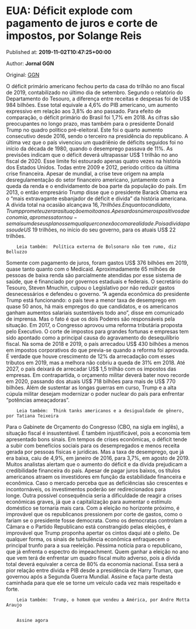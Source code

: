 
# EUA: Déficit explode com pagamento de juros e corte de impostos, por Solange Reis

Published at: **2019-11-02T10:47:25+00:00**

Author: **Jornal GGN**

Original: [GGN](https://jornalggn.com.br/eua-canada/eua-deficit-explode-com-pagamento-de-juros-e-corte-de-impostos-por-solange-reis/)

O déficit primário americano fechou perto da casa do trilhão no ano fiscal de 2019, contabilizado no último dia de setembro. Segundo o relatório do Departamento do Tesouro, a diferença entre receitas e despesas foi de US$ 984 bilhões. Esse total equivale a 4,6% do PIB americano, um aumento expressivo em relação aos 3,8% do ano passado. Para efeito de comparação, o déficit primário do Brasil foi 1,7% em 2018.
As cifras são preocupantes no longo prazo, mas também para o presidente Donald Trump no quadro político pré-eleitoral. Este foi o quarto aumento consecutivo desde 2016, sendo o terceiro na presidência do republicano. A última vez que o país vivenciou um quadriênio de déficits seguidos foi no início da década de 1980, quando o desemprego passava de 11%.
As previsões indicam que o déficit deverá ultrapassar US$ 1 trilhão no ano fiscal de 2020. Esse limite foi estourado apenas quatro vezes na história dos Estados Unidos. Todas entre 2009 e 2012, período crítico da última crise financeira. Apesar de mundial, a crise teve origem na ampla desregulamentação do setor financeiro americano, juntamente com a queda da renda e o endividamento de boa parte da população do país.
Em 2013, o então empresário Trump disse que o presidente Barack Obama era o “mais extravagante esbanjador de déficit e dívida” da história americana. A dívida total na ocasião alcançava $16,7 trilhões. Enquanto candidato, Trump prometeu zerar a situação em oito anos. Apesar dos números positivos da economia, a promessa tornou-se mais um de seus planos sem qualquer conexão com a realidade. Pois a dívida passou de US$ 19 trilhões, no início do seu governo, para os atuais US$ 22 trilhões.

        Leia também:  Política externa de Bolsonaro não tem rumo, diz Belluzzo
      
Somente com pagamento de juros, foram gastos US$ 376 bilhões em 2019, quase tanto quanto com o Medicaid. Aproximadamente 65 milhões de pessoas de baixa renda são parcialmente atendidas por esse sistema de saúde, que é financiado por governos estaduais e federais.
O secretário do Tesouro, Steven Mnuchin, culpou o Legislativo por não reduzir gastos desnecessários e defendeu o governo. “A agenda econômica do presidente Trump está funcionando: o país teve a menor taxa de desemprego em quase 50 anos, há mais empregos do que candidatos, e os americanos ganham aumentos salariais sustentáveis todo ano”, disse em comunicado de imprensa.
Mas o fato é que os dois Poderes são responsáveis pela situação. Em 2017, o Congresso aprovou uma reforma tributária proposta pelo Executivo. O corte de impostos para grandes fortunas e empresas tem sido apontado como a principal causa do agravamento do desequilíbrio fiscal. Na soma de 2018 e 2019, o país arrecadou US$ 430 bilhões a menos em impostos corporativos do que previa-se quando a reforma foi aprovada. É verdade que houve crescimento de 12% da arrecadação com esses tributos em 2019, mas a melhora não cobriu a queda de 31% em 2018. Até 2027, o país deixará de arrecadar US$ 1,5 trilhão com os impostos das empresas.
Em contrapartida, o orçamento militar deverá bater novo recorde em 2020, passando dos atuais US$ 718 bilhões para mais de US$ 770 bilhões. Além de sustentar as longas guerras em curso, Trump e a alta cúpula militar desejam modernizar o poder nuclear do país para enfrentar “potências ameaçadoras”.

        Leia também:  Think tanks americanos e a desigualdade de gênero, por Tatiana Teixeira
      
Para o Gabinete de Orçamento do Congresso (CBO, na sigla em inglês), a situação fiscal é insustentável. É também injustificável, pois a economia tem apresentado bons sinais. Em tempos de crises econômicas, o déficit tende a subir com benefícios sociais para os desempregados e menos receita gerada por pessoas físicas e jurídicas. Mas a taxa de desemprego, que já era baixa, caiu de 4,9%, em janeiro de 2016, para 3,7%, em agosto de 2019.
Muitos analistas alertam que o aumento do déficit e da dívida prejudicam a credibilidade financeira do país. Apesar de pagar juros baixos, os títulos americanos atraem os investidores em função da estabilidade financeira e econômica. Caso o mercado perceba que as deficiências são crescentes e incontornáveis, os investimentos poderão ser redirecionados para longe. Outra possível consequência seria a dificuldade de reagir a crises econômicas graves, já que a capitalização para aumentar o estímulo doméstico se tornaria mais cara.
Com a eleição no horizonte próximo, é improvável que os republicanos pressionem por corte de gastos, como o fariam se o presidente fosse democrata. Como os democratas controlam a Câmara e o Partido Republicano está constrangido pelas eleições, é improvável que Trump proponha apertar os cintos daqui até o pleito. De qualquer forma, os sinais de turbulência econômica enfraquecem o principal trunfo para a sua reeleição. Péssima notícia para o republicano, que já enfrenta o espectro do impeachment.
Quem ganhar a eleição no ano que vem terá de enfrentar um quadro fiscal muito adverso, pois a dívida total deverá equivaler a cerca de 80% da economia nacional. Essa será a pior relação entre dívida e PIB desde a presidência de Harry Truman, que governou após a Segunda Guerra Mundial.
Assine e faça parte desta caminhada para que ele se torne um veículo cada vez mais respeitado e forte.

        Leia também:  Trump, o homem que vendeu a América, por Andre Motta Araujo
      

        Assine agora
      
